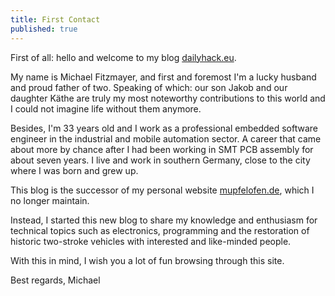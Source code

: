 ```yaml
---
title: First Contact
published: true
---
```


First of all: hello and welcome to my blog
[dailyhack.eu](https://dailyhack.eu).

My name is Michael Fitzmayer, and first and foremost I'm a lucky husband
and proud father of two.  Speaking of which: our son Jakob and our
daughter Käthe are truly my most noteworthy contributions to this world
and I could not imagine life without them anymore.

Besides, I'm 33 years old and I work as a professional embedded software
engineer in the industrial and mobile automation sector.  A career that
came about more by chance after I had been working in SMT PCB assembly
for about seven years.  I live and work in southern Germany, close to
the city where I was born and grew up.

This blog is the successor of my personal website
[mupfelofen.de](https://www.mupfelofen.de), which I no longer maintain.

Instead, I started this new blog to share my knowledge and enthusiasm
for technical topics such as electronics, programming and the
restoration of historic two-stroke vehicles with interested and
like-minded people.

With this in mind, I wish you a lot of fun browsing through this site.

Best regards, Michael
